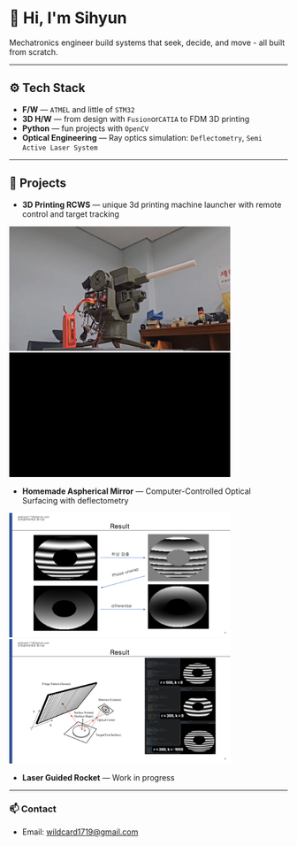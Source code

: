 # 👋 Hi, I'm Sihyun

Mechatronics engineer build systems that seek, decide, and move - all built from scratch.


---


## ⚙️ Tech Stack
- **F/W** — `ATMEL` and little of `STM32`
- **3D H/W** — from design with `Fusion`or`CATIA` to FDM 3D printing
- **Python** — fun projects with `OpenCV`
- **Optical Engineering** — Ray optics simulation: `Deflectometry`, `Semi Active Laser System`


---


## 🚀 Projects
- **3D Printing RCWS** — unique 3d printing machine launcher with remote control and target tracking
<p>
<img src="https://raw.githubusercontent.com/wildcard1719/wildcard1719/main/images/rcws_0.gif" alt="Demo" width="400"/>
<img src="https://raw.githubusercontent.com/wildcard1719/wildcard1719/main/images/rcws_1.gif" alt="Demo" width="400"/>
</p>


- **Homemade Aspherical Mirror** — Computer-Controlled Optical Surfacing with deflectometry
<p>
<img src="https://raw.githubusercontent.com/wildcard1719/wildcard1719/main/images/deflectometry_0.png" alt="Demo" width="400"/>
<img src="https://raw.githubusercontent.com/wildcard1719/wildcard1719/main/images/deflectometry_2.png" alt="Demo" width="400"/>
</p>


- **Laser Guided Rocket** — Work in progress


---


### 📫 Contact
- Email: wildcard1719@gmail.com

